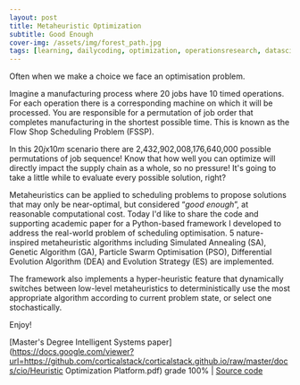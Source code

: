 ```yaml
---
layout: post
title: Metaheuristic Optimization
subtitle: Good Enough
cover-img: /assets/img/forest_path.jpg
tags: [learning, dailycoding, optimization, operationsresearch, datascience]
---
```

Often when we make a choice we face an optimisation problem. 

Imagine a manufacturing process where 20 jobs have 10 timed operations. For each operation there is a corresponding machine 
on which it will be processed. You are responsible for a permutation of job order that completes manufacturing in the 
shortest possible time. This is known as the Flow Shop Scheduling Problem (FSSP). 

In this 20*j*x10*m* scenario there are 2,432,902,008,176,640,000 possible permutations of job sequence! Know that how well 
you can optimize will directly impact the supply chain as a whole, so no pressure! It's going to take a little while to 
evaluate every possible solution, right? 

Metaheuristics can be applied to scheduling problems to propose solutions that may only be near-optimal, but considered 
“*good enough*”, at reasonable computational cost. Today I'd like to share the code and supporting academic paper for a 
Python-based framework I developed to address the real-world problem of scheduling optimisation. 5 nature-inspired 
metaheuristic algorithms including Simulated Annealing (SA), Genetic Algorithm (GA), Particle Swarm Optimisation (PSO), 
Differential Evolution Algorithm (DEA) and Evolution Strategy (ES) are implemented.

The framework also implements a hyper-heuristic feature that dynamically switches between low-level metaheuristics to 
deterministically use the most appropriate algorithm according to current problem state, or select one stochastically.

Enjoy!

[Master's Degree Intelligent Systems paper](https://docs.google.com/viewer?url=https://github.com/corticalstack/corticalstack.github.io/raw/master/docs/cio/Heuristic Optimization Platform.pdf) grade 100%
 | [Source code](https://github.com/corticalstack/heuristic-optimization-platform)
